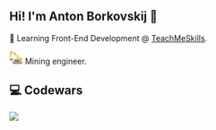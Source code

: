 ## Hi! I'm Anton Borkovskij 👋

📘 Learning Front-End Development @ [TeachMeSkills](https://teachmeskills.by/).

<img src="https://github.com/g5-freemen/g5-freemen/blob/main/excavator.png"> Mining engineer.



<!--
**g5-freemen/g5-freemen** is a ✨ _special_ ✨ repository because its `README.md` (this file) appears on your GitHub profile.

Here are some ideas to get you started:

- 🔭 I’m currently working on ...
- 🌱 I’m currently learning ...
- 👯 I’m looking to collaborate on ...
- 🤔 I’m looking for help with ...
- 💬 Ask me about ...
- 📫 How to reach me: ...
- 😄 Pronouns: ...
- ⚡ Fun fact: ...
-->

## 💻 Codewars
<img src="https://www.codewars.com/users/g5-freemen/badges/large">
